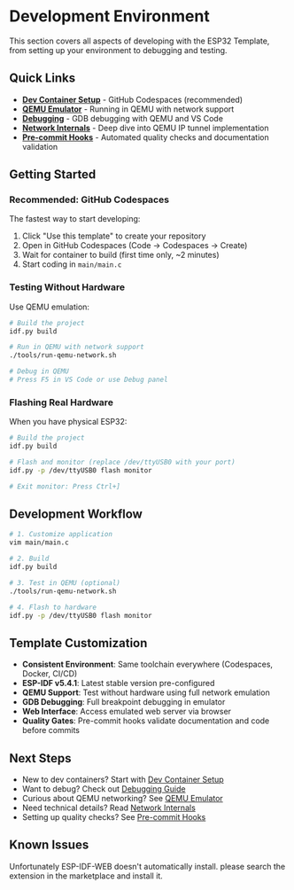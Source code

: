 # Development Environment

This section covers all aspects of developing with the ESP32 Template, from setting up your environment to debugging and testing.

## Quick Links

- **[Dev Container Setup](devcontainer.md)** - GitHub Codespaces (recommended)
- **[QEMU Emulator](qemu-emulator.md)** - Running in QEMU with network support
- **[Debugging](debugging.md)** - GDB debugging with QEMU and VS Code
- **[Network Internals](qemu-network-internals.md)** - Deep dive into QEMU IP tunnel implementation
- **[Pre-commit Hooks](pre-commit-hooks.md)** - Automated quality checks and documentation validation

## Getting Started

### Recommended: GitHub Codespaces

The fastest way to start developing:

1. Click "Use this template" to create your repository
2. Open in GitHub Codespaces (Code → Codespaces → Create)
3. Wait for container to build (first time only, ~2 minutes)
4. Start coding in `main/main.c`

### Testing Without Hardware

Use QEMU emulation:

```bash
# Build the project
idf.py build

# Run in QEMU with network support
./tools/run-qemu-network.sh

# Debug in QEMU
# Press F5 in VS Code or use Debug panel
```

### Flashing Real Hardware

When you have physical ESP32:

```bash
# Build the project
idf.py build

# Flash and monitor (replace /dev/ttyUSB0 with your port)
idf.py -p /dev/ttyUSB0 flash monitor

# Exit monitor: Press Ctrl+]
```

## Development Workflow

```bash
# 1. Customize application
vim main/main.c

# 2. Build
idf.py build

# 3. Test in QEMU (optional)
./tools/run-qemu-network.sh

# 4. Flash to hardware
idf.py -p /dev/ttyUSB0 flash monitor
```

## Template Customization

- **Consistent Environment**: Same toolchain everywhere (Codespaces, Docker, CI/CD)
- **ESP-IDF v5.4.1**: Latest stable version pre-configured
- **QEMU Support**: Test without hardware using full network emulation
- **GDB Debugging**: Full breakpoint debugging in emulator
- **Web Interface**: Access emulated web server via browser
- **Quality Gates**: Pre-commit hooks validate documentation and code before commits

## Next Steps

- New to dev containers? Start with [Dev Container Setup](devcontainer.md)
- Want to debug? Check out [Debugging Guide](debugging.md)
- Curious about QEMU networking? See [QEMU Emulator](qemu-emulator.md)
- Need technical details? Read [Network Internals](qemu-network-internals.md)
- Setting up quality checks? See [Pre-commit Hooks](pre-commit-hooks.md)

## Known Issues

Unfortunately ESP-IDF-WEB doesn't automatically install. please search the extension in the marketplace and install it.
